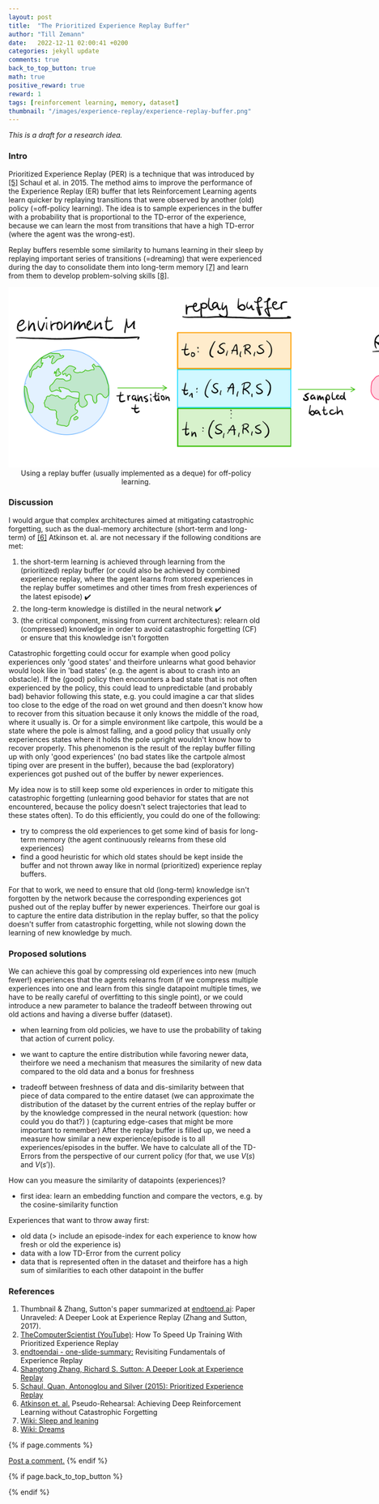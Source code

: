 ```yaml
---
layout: post
title:  "The Prioritized Experience Replay Buffer"
author: "Till Zemann"
date:   2022-12-11 02:00:41 +0200
categories: jekyll update
comments: true
back_to_top_button: true
math: true
positive_reward: true
reward: 1
tags: [reinforcement learning, memory, dataset]
thumbnail: "/images/experience-replay/experience-replay-buffer.png" 
---
```



<!-- for multiple tags use a list: [hello1, hello2] -->

<!--
### Contents
* TOC
{:toc}
-->

<!--
TODO:
- add image links to References
-->

<em>This is a draft for a research idea.</em>

### Intro

Prioritized Experience Replay (PER) is a technique that was introduced by [[5]][prioritized-experience-replay] Schaul et al. in 2015. The method aims to improve the performance of the Experience Replay (ER) buffer that lets Reinforcement Learning agents learn quicker by replaying transitions that were observed by another (old) policy (=off-policy learning). The idea is to sample experiences in the buffer with a probability that is proportional to the TD-error of the experience, because we can learn the most from transitions that have a high TD-error (where the agent was the wrong-est).

Replay buffers resemble some similarity to humans learning in their sleep by replaying important series of transitions (=dreaming) that were experienced during the day to consolidate them into long-term memory [[7]][wiki-sleep-learning] and learn from them to develop problem-solving skills [[8]][wiki-dreams].

<div class="img-block" style="width: 900px;">
    <img src="/images/experience-replay/experience-replay-buffer.png"/>
</div>
<center>Using a replay buffer (usually implemented as a deque) for off-policy learning.</center>

### Discussion

I would argue that complex architectures aimed at mitigating catastrophic forgetting, such as the dual-memory architecture (short-term and long-term) of [[6]][catastrophic-forgetting-dual-memory] Atkinson et. al. are not necessary if the following conditions are met:

1. the short-term learning is achieved through learning from the (prioritized) replay buffer (or could also be achieved by combined experience replay, where the agent learns from stored experiences in the replay buffer sometimes and other times from fresh experiences of the latest episode) ✔️
2. the long-term knowledge is distilled in the neural network ✔️
3. (the critical component, missing from current architectures): relearn old (compressed) knowledge in order to avoid catastrophic forgetting (CF) or ensure that this knowledge isn't forgotten

Catastrophic forgetting could occur for example when good policy experiences only 'good states' and theirfore unlearns what good behavior would look like in 'bad states' (e.g. the agent is about to crash into an obstacle). If the (good) policy then encounters a bad state that is not often experienced by the policy, this could lead to unpredictable (and probably bad) behavior following this state, e.g. you could imagine a car that slides too close to the edge of the road on wet ground and then doesn't know how to recover from this situation because it only knows the middle of the road, where it usually is. Or for a simple environment like cartpole, this would be a state where the pole is almost falling, and a good policy that usually only experiences states where it holds the pole upright wouldn't know how to recover properly. This phenomenon is the result of the replay buffer filling up with only 'good experiences' (no bad states like the cartpole almost tiping over are present in the buffer), because the bad (exploratory) experiences got pushed out of the buffer by newer experiences.

My idea now is to still keep some old experiences in order to mitigate this catastrophic forgetting (unlearning good behavior for states that are not encountered, because the policy doesn't select trajectories that lead to these states often). 
To do this efficiently, you could do one of the following:

- try to compress the old experiences to get some kind of basis for long-term memory (the agent continuously relearns from these old experiences)
- find a good heuristic for which old states should be kept inside the buffer and not thrown away like in normal (prioritized) experience replay buffers.

For that to work, we need to ensure that old (long-term) knowledge isn't forgotten by the network because the corresponding experiences got pushed out of the replay buffer by newer experiences. Theirfore our goal is to capture the entire data distribution in the replay buffer, so that the policy doesn't suffer from catastrophic forgetting, while not slowing down the learning of new knowledge by much.

### Proposed solutions

We can achieve this goal by compressing old experiences into new (much fewer!) experiences that the agents relearns from (if we compress multiple experiences into one and learn from this single datapoint multiple times, we have to be really careful of overfitting to this single point), or we could introduce a new parameter to balance the tradeoff between throwing out old actions and having a diverse buffer (dataset).

- when learning from old policies, we have to use the probability of taking that action of current policy.

- we want to capture the entire distribution while favoring newer data, theirfore we need a mechanism that measures the similarity of new data compared to the old data and a bonus for freshness

- tradeoff between freshness of data and dis-similarity between that piece of data compared to the entire dataset (we can approximate the distribution of the dataset by the current entries of the replay buffer or by the knowledge compressed in the neural network (question: how could you do that?) ) (capturing edge-cases that might be more important to remember) After the replay buffer is filled up, we need a measure how similar a new experience/episode is to all experiences/episodes in the buffer.
We have to calculate all of the TD-Errors from the perspective of our current policy (for that, we use $V(s)$ and $V(s')$).


How can you measure the similarity of datapoints (experiences)?
- first idea: learn an embedding function and compare the vectors, e.g. by the cosine-similarity function

Experiences that want to throw away first:
- old data (> include an episode-index for each experience to know how fresh or old the experience is)
- data with a low TD-Error from the current policy
- data that is represented often in the dataset and theirfore has a high sum of similarities to each other datapoint in the buffer 

<!-- In-Text Citing -->
<!-- 

Referencing equations:
$$
\begin{equation} \tag{1}\label{eq:1}
x=y
\end{equation}
$$
I reference equation \eqref{eq:1}


You can...
- use bullet points
1. use
2. ordered
3. lists

-- Math --
$\hat{s} = \frac{1}{n-1} \sum_{i=1}^{n} (x_i - \mu)^2$ 

-- Images --
<div class="img-block" style="width: 800px;">
    <img src="/images/lofi_art.png"/>
    <span><strong>Fig 1.1.</strong> Agent and Environment interactions</span>
</div>

-- Links --
[(k-fold) Cross-Validation](https://scikit-learn.org/stable/modules/cross_validation.html)

```c
for(int i=0; i<comm_sz; i++){
	print("%d\n", i);
}
```

<div class="output">
result: 42
</div>

{% highlight python %}
@jit
def f(x)
    print("hi")
# does cool stuff
{% endhighlight %}

-- Highlights --
AAABC `ASDF` __some bold text__

-- Colors --
The <strong style="color: #1E72E7">joint distribution</strong> of $X$ and $Y$ is written as $P(X, Y)$.
The <strong style="color: #ED412D">marginal distribution</strong> on the other hand can be written out as a table.
-->



### References

1. Thumbnail & Zhang, Sutton's paper summarized at [endtoend.ai][endtoendai]: Paper Unraveled: A Deeper Look at Experience Replay (Zhang and Sutton, 2017).
2. [TheComputerScientist (YouTube)][thecomputerscientist]: How To Speed Up Training With Prioritized Experience Replay 
3. [endtoendai - one-slide-summary:][endtoendai-fundamentals-of-ER] Revisiting Fundamentals of Experience Replay
4. [Shangtong Zhang, Richard S. Sutton: A Deeper Look at Experience Replay][zhnang-sutton]
5. [Schaul, Quan, Antonoglou and Silver (2015): Prioritized Experience Replay][prioritized-experience-replay]
6. [Atkinson et. al.][catastrophic-forgetting-dual-memory] Pseudo-Rehearsal: Achieving Deep Reinforcement
Learning without Catastrophic Forgetting
7. [Wiki: Sleep and leaning][wiki-sleep-learning]
8. [Wiki: Dreams][wiki-dreams]

<!-- Ressources -->
[RESSOURCE]: LINK
[endtoendai]: https://www.endtoend.ai/paper-unraveled/cer/
[endtoendai-fundamentals-of-ER]: https://www.endtoend.ai/one-slide-summary/revisiting-fundamentals-of-experience-replay/
[thecomputerscientist]: https://www.youtube.com/watch?v=MqZmwQoOXw4
[zhnang-sutton]: https://arxiv.org/abs/1712.01275
[prioritized-experience-replay]: https://arxiv.org/abs/1511.05952
[catastrophic-forgetting-dual-memory]: https://arxiv.org/pdf/1812.02464.pdf
[wiki-sleep-learning]: https://en.wikipedia.org/wiki/Sleep_and_learning
[wiki-dreams]: https://en.wikipedia.org/wiki/Dream

<!-- Optional Comment Section-->
{% if page.comments %}
<p class="vspace"></p>
<a class="commentlink" role="button" href="/comments/">Post a comment.</a> <!-- role="button"  -->
{% endif %}

<!-- Optional Back to Top Button -->
{% if page.back_to_top_button %}
<script src="https://unpkg.com/vanilla-back-to-top@7.2.1/dist/vanilla-back-to-top.min.js"></script>
<script>addBackToTop({
  diameter: 40,
  backgroundColor: 'rgb(255, 255, 255, 0.7)', /* 30,144,255, 0.7 */
  textColor: '#4a4946'
})</script>
{% endif %} 